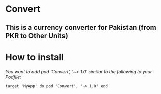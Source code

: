 # Convert
## This is a currency converter for Pakistan (from PKR to Other Units)

# How to install

_You want to add pod 'Convert', '~> 1.0' similar to the following to your Podfile:_

 `target 'MyApp' do
   pod 'Convert', '~> 1.0'
  end`

